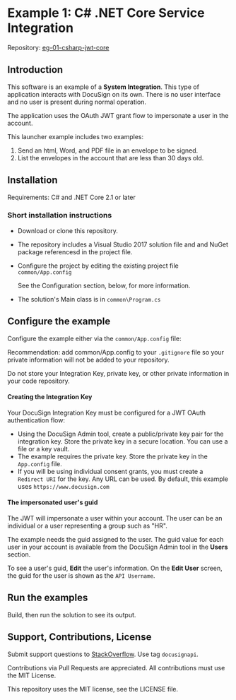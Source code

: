 # Example 1: C# .NET Core Service Integration

Repository: [eg-01-csharp-jwt-core](https://github.com/docusign/eg-01-csharp-jwt-core)

<!--
## Articles and Screencasts

* Guide: Using OAuth JWT flow with DocuSign.
* Screencast: Using OAuth JWT flow with DocuSign.
* Guide: Sending an envelope with the Node.JS SDK.
* Screencast: Sending an example with Node.JS SDK.
-->

## Introduction

This software is an example of a **System Integration**.
This type of application interacts with DocuSign on its
own. There is no user interface and no user is present
during normal operation.

The application uses the OAuth JWT grant flow to impersonate
a user in the account.

This launcher example includes two examples:
1. Send an html, Word, and PDF file in an envelope to be signed.
1. List the envelopes in the account that are less than 30 days old.

## Installation

Requirements: C# and .NET Core 2.1 or later

### Short installation instructions
* Download or clone this repository.
* The repository includes a Visual Studio 2017 solution file and and NuGet package referencesd in the project file.
* Configure the project by editing the existing project file
  `common/App.config`
  
  See the Configuration section, below, for more information.
* The solution's Main class is in `common\Program.cs`

## Configure the example

Configure the example either via the `common/App.config` file:

Recommendation: add common/App.config to your `.gitignore` file so your 
private information will not be added to your repository.

Do not store your Integration Key, private key, or other
private information in your code repository.

#### Creating the Integration Key
Your DocuSign Integration Key must be configured for a JWT OAuth authentication flow:
* Using the DocuSign Admin tool,
  create a public/private key pair for the integration key.
  Store the private key
  in a secure location. You can use a file or a key vault.
* The example requires the private key. Store the private key in the
  `App.config` file.
* If you will be using individual consent grants, you must create a
  `Redirect URI` for the key. Any URL can be used. By default, this
  example uses `https://www.docusign.com`

#### The impersonated user's guid
The JWT will impersonate a user within your account. The user can be
an individual or a user representing a group such as "HR".

The example needs the guid assigned to the user.
The guid value for each user in your account is available from
the DocuSign Admin tool in the **Users** section.

To see a user's guid, **Edit** the user's information.
On the **Edit User** screen, the guid for the user is shown as
the `API Username`.

## Run the examples

Build, then run the solution to see its output.

## Support, Contributions, License

Submit support questions to [StackOverflow](https://stackoverflow.com). Use tag `docusignapi`.

Contributions via Pull Requests are appreciated.
All contributions must use the MIT License.

This repository uses the MIT license, see the
LICENSE file.
